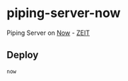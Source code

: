 # piping-server-now
Piping Server on [Now](https://zeit.co/now) - [ZEIT](https://zeit.co/)

## Deploy

```bash
now
```
